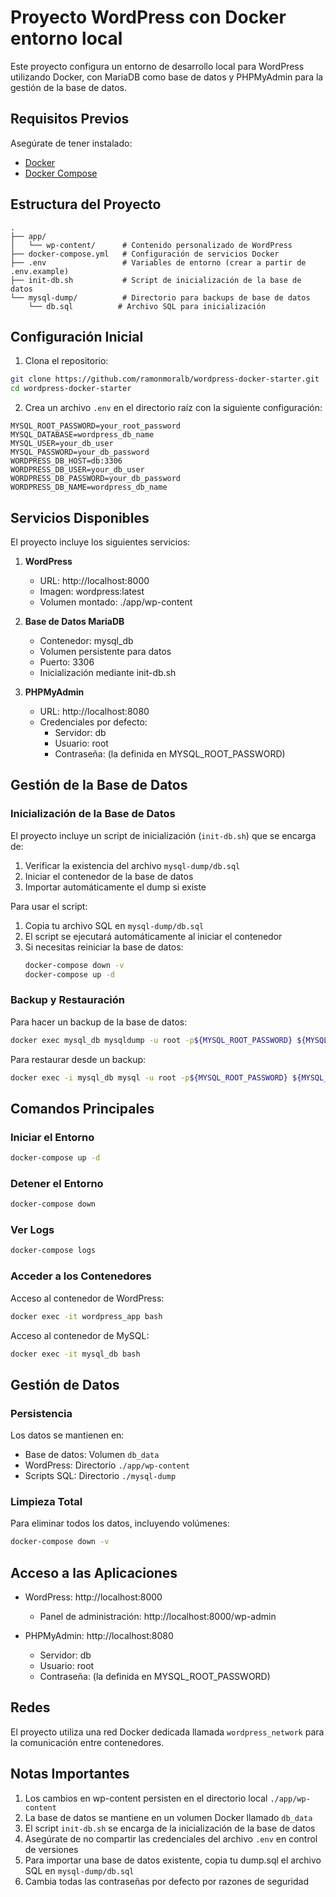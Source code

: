 # Proyecto WordPress con Docker entorno local

Este proyecto configura un entorno de desarrollo local para WordPress utilizando Docker, con MariaDB como base de datos y PHPMyAdmin para la gestión de la base de datos.

## Requisitos Previos

Asegúrate de tener instalado:
- [Docker](https://www.docker.com/get-started)
- [Docker Compose](https://docs.docker.com/compose/install/)

## Estructura del Proyecto

```
.
├── app/
│   └── wp-content/      # Contenido personalizado de WordPress
├── docker-compose.yml   # Configuración de servicios Docker
├── .env                 # Variables de entorno (crear a partir de .env.example)
├── init-db.sh           # Script de inicialización de la base de datos
└── mysql-dump/          # Directorio para backups de base de datos
    └── db.sql          # Archivo SQL para inicialización
```

## Configuración Inicial

1. Clona el repositorio:
```bash
git clone https://github.com/ramonmoralb/wordpress-docker-starter.git
cd wordpress-docker-starter
```

2. Crea un archivo `.env` en el directorio raíz con la siguiente configuración:
```env
MYSQL_ROOT_PASSWORD=your_root_password
MYSQL_DATABASE=wordpress_db_name
MYSQL_USER=your_db_user
MYSQL_PASSWORD=your_db_password
WORDPRESS_DB_HOST=db:3306
WORDPRESS_DB_USER=your_db_user
WORDPRESS_DB_PASSWORD=your_db_password
WORDPRESS_DB_NAME=wordpress_db_name
```

## Servicios Disponibles

El proyecto incluye los siguientes servicios:

1. **WordPress**
   - URL: http://localhost:8000
   - Imagen: wordpress:latest
   - Volumen montado: ./app/wp-content

2. **Base de Datos MariaDB**
   - Contenedor: mysql_db
   - Volumen persistente para datos
   - Puerto: 3306
   - Inicialización mediante init-db.sh

3. **PHPMyAdmin**
   - URL: http://localhost:8080
   - Credenciales por defecto:
     - Servidor: db
     - Usuario: root
     - Contraseña: (la definida en MYSQL_ROOT_PASSWORD)

## Gestión de la Base de Datos

### Inicialización de la Base de Datos

El proyecto incluye un script de inicialización (`init-db.sh`) que se encarga de:

1. Verificar la existencia del archivo `mysql-dump/db.sql`
2. Iniciar el contenedor de la base de datos
3. Importar automáticamente el dump si existe

Para usar el script:

1. Copia tu archivo SQL en `mysql-dump/db.sql`
2. El script se ejecutará automáticamente al iniciar el contenedor
3. Si necesitas reiniciar la base de datos:
   ```bash
   docker-compose down -v
   docker-compose up -d
   ```

### Backup y Restauración

Para hacer un backup de la base de datos:
```bash
docker exec mysql_db mysqldump -u root -p${MYSQL_ROOT_PASSWORD} ${MYSQL_DATABASE} > backup.sql
```

Para restaurar desde un backup:
```bash
docker exec -i mysql_db mysql -u root -p${MYSQL_ROOT_PASSWORD} ${MYSQL_DATABASE} < backup.sql
```

## Comandos Principales

### Iniciar el Entorno
```bash
docker-compose up -d
```

### Detener el Entorno
```bash
docker-compose down
```

### Ver Logs
```bash
docker-compose logs
```

### Acceder a los Contenedores

Acceso al contenedor de WordPress:
```bash
docker exec -it wordpress_app bash
```

Acceso al contenedor de MySQL:
```bash
docker exec -it mysql_db bash
```

## Gestión de Datos

### Persistencia
Los datos se mantienen en:
- Base de datos: Volumen `db_data`
- WordPress: Directorio `./app/wp-content`
- Scripts SQL: Directorio `./mysql-dump`

### Limpieza Total
Para eliminar todos los datos, incluyendo volúmenes:
```bash
docker-compose down -v
```

## Acceso a las Aplicaciones

- WordPress: http://localhost:8000
  - Panel de administración: http://localhost:8000/wp-admin

- PHPMyAdmin: http://localhost:8080
  - Servidor: db
  - Usuario: root
  - Contraseña: (la definida en MYSQL_ROOT_PASSWORD)

## Redes

El proyecto utiliza una red Docker dedicada llamada `wordpress_network` para la comunicación entre contenedores.

## Notas Importantes

1. Los cambios en wp-content persisten en el directorio local `./app/wp-content`
2. La base de datos se mantiene en un volumen Docker llamado `db_data`
3. El script `init-db.sh` se encarga de la inicialización de la base de datos
4. Asegúrate de no compartir las credenciales del archivo `.env` en control de versiones
5. Para importar una base de datos existente, copia tu dump.sql el archivo SQL en `mysql-dump/db.sql`
6. Cambia todas las contraseñas por defecto por razones de seguridad